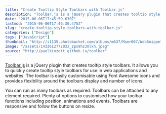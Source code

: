 ```yaml
---
title: "Create Tooltip Style Toolbars with Toolbar.js"
description: "Toolbar.js is a jQuery plugin that creates tooltip style toolbars. It allows you to quickly create tooltip style toolbars for use in web applications and websites. The toolbar is easily customisable using Font Awesome icons and provides flexibility around the toolbars display and number of icons."
date: "2015-06-06T17:45:59.630Z"
lastmod: "2015-06-06T17:46:30.475Z"
slug: "create-tooltip-style-toolbars-with-toolbar-js"
categories: ["Design"]
tags: ["JavaScript"]
thumbnail: "http://i1135.photobucket.com/albums/m637/Maer007/WebSnippet/th_1433612772033_zps9hz3mlkh.jpeg"
image: "/assets/1433612772033_zps9hz3mlkh.jpeg"
source: "http://paulkinzett.github.io/toolbar"
---
```



[Toolbar.js](http://webappers.cmail20.com/t/j-l-dktdyuy-bithlthdd-du/) is a jQuery plugin that creates tooltip style toolbars. It allows you to quickly create tooltip style toolbars for use in web applications and websites. The toolbar is easily customisable using Font Awesome icons and provides flexibility around the toolbars display and number of icons.

You can run as many toolbars as required. Toolbars can be attached to any element required. Plenty of options to customised how your toolbar functions including position, animations and events. Toolbars are responsive and follow the buttons on resize.